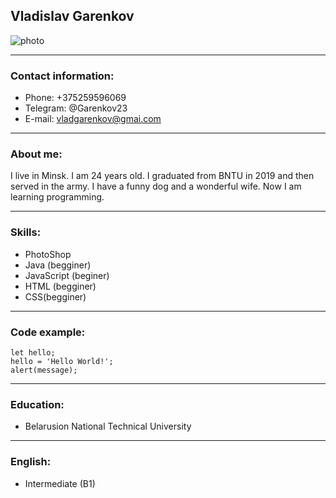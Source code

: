 ## Vladislav Garenkov

![photo](https://i.ibb.co/sv2GDSd/Photo-Vlad.jpg)

---
### Contact information:
* Phone: +375259596069
* Telegram: @Garenkov23
* E-mail: vladgarenkov@gmai.com

---
### About me:
I live in Minsk. I am 24 years old. I graduated from BNTU in 2019 and then served in the army. I have a funny dog and a wonderful wife. Now I am learning programming.

---
### Skills:
* PhotoShop
* Java (begginer)
* JavaScript (beginer)
* HTML (begginer)
* CSS(begginer)

---
### Code example:
```
let hello;
hello = 'Hello World!';
alert(message);
```

---
### Education:
* Belarusion National Technical University

---
### English:
* Intermediate (B1)
